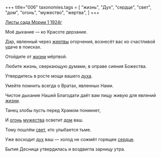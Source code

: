 +++
title="006"
taxonomies.tags = [
 "жизнь",
 "Дух",
 "сердце",
 "свет",
 "дом",
 "огонь",
 "мужество",
 "жертва",
]
+++

[Листы сада Мории 1 1924г](/agni/1924)

Моё дыхание — ко Красоте дерзание.   

Дар, явленный через [жертвы](/tags/жертва) огорчения, вознесёт вас ко счастливой удаче в поисках.   

Отойдите от [жизни](/tags/жизнь) мёртвой.   

Любите жизнь, сверкающую думами, в оправе сияния Божества.   

Утвердитесь в росте мощи вашего [духа](/tags/Дух).   

Умейте помнить всегда о Вратах, явленных Нами.   

Чистое дыхание Нашей Благодати даёт вам пищу живую для явлений [жизни](/tags/жизнь).   

Танец злобы пусть перед Храмом поникнет,   

И [огонь](/tags/огонь) [мужества](/tags/мужество) осветит [дом](/tags/дом) ваш.   

Тому пошлём [свет](/tags/свет), кто улыбается тьме.   

Уже восходит [дух](/tags/Дух) ваш — холод не сожмёт горящее [сердце](/tags/сердце).   

Бытия Десница утвердилась и воздвигла зарницу утра.   

